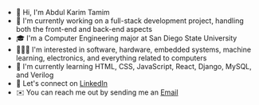 - 👋 Hi, I'm Abdul Karim Tamim
- 🔭 I'm currently working on a full-stack development project, handling both the front-end and back-end aspects
- 🎓 I'm a Computer Engineering major at San Diego State University
- 👨🏻‍💻 I'm interested in software, hardware, embedded systems, machine learning, electronics, and everything related to computers
- 📝 I'm currently learning HTML, CSS, JavaScript, React, Django, MySQL, and Verilog
- 🤝 Let's connect on [LinkedIn](https://www.linkedin.com/in/abdul-karim-tamim02/)
- ✉️ You can reach me out by sending me an [Email](atamim6566@sdsu.edu)
